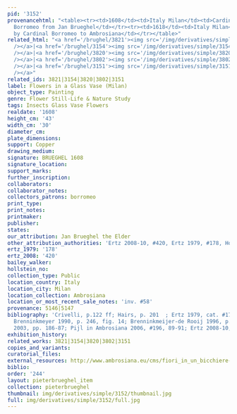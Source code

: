 ```yaml
---
pid: '3152'
provenancehtml: "<table><tr><td>1608</td><td>Italy Milan</td><td>Cardinal Federico
  Borromeo from Jan Brueghel</td></tr><tr><td>1618</td><td>Italy Milan</td><td>Donated
  by Cardinal Borromeo to Ambrosiana</td></tr></table>"
related_html: "<a href='/brughel/3821'><img src='/img/derivatives/simple/3821/thumbnail.jpg'
  /></a>|<a href='/brughel/3154'><img src='/img/derivatives/simple/3154/thumbnail.jpg'
  /></a>|<a href='/brughel/3820'><img src='/img/derivatives/simple/3820/thumbnail.jpg'
  /></a>|<a href='/brughel/3802'><img src='/img/derivatives/simple/3802/thumbnail.jpg'
  /></a>|<a href='/brughel/3151'><img src='/img/derivatives/simple/3151/thumbnail.jpg'
  /></a>"
related_ids: 3821|3154|3820|3802|3151
label: Flowers in a Glass Vase (Milan)
object_type: Painting
genre: Flower Still-Life & Nature Study
tags: Insects Glass Vase Flowers
realdate: '1608'
height_cm: '43'
width_cm: '30'
diameter_cm:
plate_dimensions:
support: Copper
drawing_medium:
signature: BRUEGHEL 1608
signature_location:
support_marks:
further_inscription:
collaborators:
collaborator_notes:
collectors_patrons: borromeo
print_type:
print_notes:
printmaker:
publisher:
states:
our_attribution: Jan Brueghel the Elder
other_attribution_authorities: 'Ertz 2008-10, #420, Ertz 1979, #178, Honig database'
ertz_1979: '178'
ertz_2008: '420'
bailey_walker:
hollstein_no:
collection_type: Public
location_country: Italy
location_city: Milan
location_collection: Ambrosiana
location_or_most_recent_sale_notes: 'inv. #58'
provenance: 5146|5147
bibliography: 'Crivelli, p.122 ff; Hairs, p. 201  ; Ertz 1979, cat. #178, fig. 333  ;
  Brenninkmeyer 1990, p. 246, fig. 14; Brenninkmeijer-de Rooij 1996, p. 80; Oxford
  2003, pp. 186-87; Pijl in Ambrosiana 2006, #196, 89-91; Ertz 2008-10, cat. #420'
exhibition_history:
related_works: 3821|3154|3820|3802|3151
copies_and_variants:
curatorial_files:
external_resources: http://www.ambrosiana.eu/cms/fiori_in_un_bicchiere-1561.html
biblio:
order: '244'
layout: pieterbrueghel_item
collection: pieterbrueghel
thumbnail: img/derivatives/simple/3152/thumbnail.jpg
full: img/derivatives/simple/3152/full.jpg
---
```

